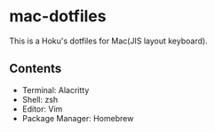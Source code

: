 # mac-dotfiles
This is a Hoku's dotfiles for Mac(JIS layout keyboard).  
## Contents
- Terminal: Alacritty
- Shell: zsh
- Editor: Vim
- Package Manager: Homebrew
